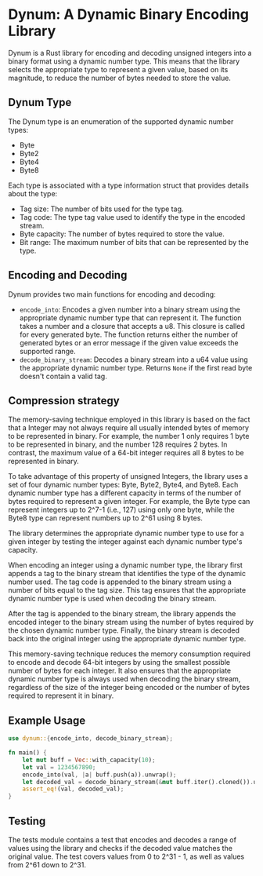 # Dynum: A Dynamic Binary Encoding Library

Dynum is a Rust library for encoding and decoding unsigned integers into a binary format using a dynamic number type. This means that the library selects the appropriate type to represent a given value, based on its magnitude, to reduce the number of bytes needed to store the value.

## Dynum Type

The Dynum type is an enumeration of the supported dynamic number types:

- Byte
- Byte2
- Byte4
- Byte8

Each type is associated with a type information struct that provides details about the type:

- Tag size: The number of bits used for the type tag.
- Tag code: The type tag value used to identify the type in the encoded stream.
- Byte capacity: The number of bytes required to store the value.
- Bit range: The maximum number of bits that can be represented by the type.

## Encoding and Decoding

Dynum provides two main functions for encoding and decoding:

- `encode_into`: Encodes a given number into a binary stream using the appropriate dynamic number type that can represent it. The function takes a number and a closure that accepts a u8. This closure is called for every generated byte. The function returns either the number of generated bytes or an error message if the given value exceeds the supported range.
- `decode_binary_stream`: Decodes a binary stream into a u64 value using the appropriate dynamic number type. Returns `None` if the first read byte doesn't contain a valid tag.

## Compression strategy

The memory-saving technique employed in this library is based on the fact that a Integer may not always require all usually intended bytes of memory to be represented in binary. For example, the number 1 only requires 1 byte to be represented in binary, and the number 128 requires 2 bytes. In contrast, the maximum value of a 64-bit integer requires all 8 bytes to be represented in binary.

To take advantage of this property of unsigned Integers, the library uses a set of four dynamic number types: Byte, Byte2, Byte4, and Byte8. Each dynamic number type has a different capacity in terms of the number of bytes required to represent a given integer. For example, the Byte type can represent integers up to 2^7-1 (i.e., 127) using only one byte, while the Byte8 type can represent numbers up to 2^61 using 8 bytes.

The library determines the appropriate dynamic number type to use for a given integer by testing the integer against each dynamic number type's capacity.

When encoding an integer using a dynamic number type, the library first appends a tag to the binary stream that identifies the type of the dynamic number used. The tag code is appended to the binary stream using a number of bits equal to the tag size. This tag ensures that the appropriate dynamic number type is used when decoding the binary stream.

After the tag is appended to the binary stream, the library appends the encoded integer to the binary stream using the number of bytes required by the chosen dynamic number type. Finally, the binary stream is decoded back into the original integer using the appropriate dynamic number type.

This memory-saving technique reduces the memory consumption required to encode and decode 64-bit integers by using the smallest possible number of bytes for each integer. It also ensures that the appropriate dynamic number type is always used when decoding the binary stream, regardless of the size of the integer being encoded or the number of bytes required to represent it in binary.

## Example Usage

```rust
use dynum::{encode_into, decode_binary_stream};

fn main() {
    let mut buff = Vec::with_capacity(10);
    let val = 1234567890;
    encode_into(val, |a| buff.push(a)).unwrap();
    let decoded_val = decode_binary_stream(&mut buff.iter().cloned()).unwrap();
    assert_eq!(val, decoded_val);
}
```

## Testing
The tests module contains a test that encodes and decodes a range of values using the library and checks if the decoded value matches the original value. The test covers values from 0 to 2^31 - 1, as well as values from 2^61 down to 2^31.